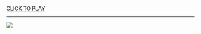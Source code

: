 
<a href="https://premium76.site?title=unblocked_games_school&ref=13M">CLICK TO PLAY</a></h3>
<hr>

<a href="https://premium76.site?title=unblocked_games_school&ref=13M"><img src="https://clearcache.store/games.png"></a>


